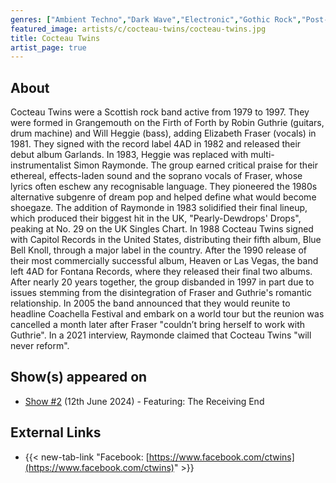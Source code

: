 ```yaml
---
genres: ["Ambient Techno","Dark Wave","Electronic","Gothic Rock","Post-Punk","Rock","Shoegaze","Dream Pop","Ethereal Wave"]
featured_image: artists/c/cocteau-twins/cocteau-twins.jpg
title: Cocteau Twins
artist_page: true
---
```

## About

Cocteau Twins were a Scottish rock band active from 1979 to 1997. They were formed in Grangemouth on the Firth of Forth by Robin Guthrie (guitars, drum machine) and Will Heggie (bass), adding Elizabeth Fraser (vocals) in 1981. They signed with the record label 4AD in 1982 and released their debut album Garlands. In 1983, Heggie was replaced with multi-instrumentalist Simon Raymonde. The group earned critical praise for their ethereal, effects-laden sound and the soprano vocals of Fraser, whose lyrics often eschew any recognisable language. They pioneered the 1980s alternative subgenre of dream pop and helped define what would become shoegaze.
The addition of Raymonde in 1983 solidified their final lineup, which produced their biggest hit in the UK, "Pearly-Dewdrops' Drops", peaking at No. 29 on the UK Singles Chart. In 1988 Cocteau Twins signed with Capitol Records in the United States, distributing their fifth album, Blue Bell Knoll, through a major label in the country. After the 1990 release of their most commercially successful album, Heaven or Las Vegas, the band left 4AD for Fontana Records, where they released their final two albums. 
After nearly 20 years together, the group disbanded in 1997 in part due to issues stemming from the disintegration of Fraser and Guthrie's romantic relationship. In 2005 the band announced that they would reunite to headline Coachella Festival and embark on a world tour but the reunion was cancelled a month later after Fraser "couldn’t bring herself to work with Guthrie". In a 2021 interview, Raymonde claimed that Cocteau Twins "will never reform".



## Show(s) appeared on

- [Show #2](/shows/featuring-the-receiving-end/) (12th June 2024) - Featuring: The Receiving End

## External Links

- {{< new-tab-link "Facebook: [https://www.facebook.com/ctwins](https://www.facebook.com/ctwins)" >}}




